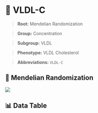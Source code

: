 # 🧪 VLDL-C

> **Root:** Mendelian Randomization

> **Group:** Concentration  

> **Subgroup:** VLDL

> **Phenotype:** VLDL Cholesterol  

> **Abbreviations:** `VLDL-C`

## 🧬 Mendelian Randomization  

<img src="/MR/Figures/Inverse/VLDL-C.png"/>


## 📊 Data Table


<CsvTableMRI src="/MR/Data/Inverse/VLDL-C.csv"/>
